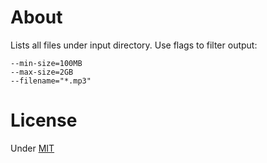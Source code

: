 # About

Lists all files under input directory.
Use flags to filter output:

```
--min-size=100MB
--max-size=2GB
--filename="*.mp3"
```

# License

Under [MIT](LICENSE)
